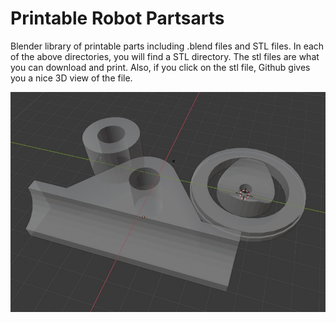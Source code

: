 # Printable Robot Partsarts
Blender library of printable parts including .blend files and STL files.
In each of the above directories, you will find a STL directory.  The stl files are what you can download and print.  Also, if you click on the stl file, Github gives you a nice 3D view of the file.

![alt text](https://github.com/WillWelker/3d-print/blob/master/robot-parts/images/pvc-parts.jpg "Parts")

